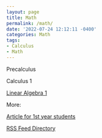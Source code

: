 ```yaml
---
layout: page
title: Math 
permalink: /math/
date: '2022-07-24 12:12:11 -0400'
categories: Math
tags:
- Calculus
- Math
---
```


Precalculus

Calculus 1

[Linear Algebra 1](https://github.com/avipars/CS-Resources/tree/main/math/linearalgebra)

More: 

[Article for 1st year students](https://tech.aviparshan.com/2022/06/math-required-for-computer-science-1st.html)

[RSS Feed Directory](http://www.wingee.com)